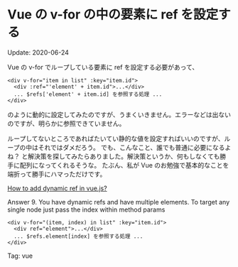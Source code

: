 # Vue の v-for の中の要素に ref を設定する

Update: 2020-06-24


Vue の v-for でループしている要素に ref を設定する必要があって、

```
<div v-for="item in list" :key="item.id">
  <div :ref="'element' + item.id">...</div>
  ... $refs['element' + item.id] を参照する処理 ...
</div>
```

のように動的に設定してみたのですが、うまくいきません。エラーなどは出ないのですが、明らかに参照できていません。

ループしてないところであればたいてい静的な値を設定すればいいのですが、ループの中はそれではダメだろう。
でも、こんなこと、誰でも普通に必要になるよね？ と解決策を探してみたらありました。解決策というか、何もしなくても勝手に配列になってくれるそうな。
たぶん、私が Vue のお勉強で基本的なことを端折って勝手にハマっただけです。

[How to add dynamic ref in vue.js?](https://stackoverflow.com/questions/45563329/how-to-add-dynamic-ref-in-vue-js)

Answer 9. You have dynamic refs and have multiple elements. To target any single node just pass the index within method params

```
<div v-for="(item, index) in list" :key="item.id">
  <div ref="element">...</div>
  ... $refs.element[index] を参照する処理 ...
</div>
```


Tag: vue



